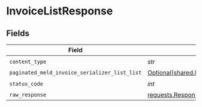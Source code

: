 # InvoiceListResponse


## Fields

| Field                                                                                                                    | Type                                                                                                                     | Required                                                                                                                 | Description                                                                                                              |
| ------------------------------------------------------------------------------------------------------------------------ | ------------------------------------------------------------------------------------------------------------------------ | ------------------------------------------------------------------------------------------------------------------------ | ------------------------------------------------------------------------------------------------------------------------ |
| `content_type`                                                                                                           | *str*                                                                                                                    | :heavy_check_mark:                                                                                                       | N/A                                                                                                                      |
| `paginated_meld_invoice_serializer_list_list`                                                                            | [Optional[shared.PaginatedMeldInvoiceSerializerListList]](../../models/shared/paginatedmeldinvoiceserializerlistlist.md) | :heavy_minus_sign:                                                                                                       | N/A                                                                                                                      |
| `status_code`                                                                                                            | *int*                                                                                                                    | :heavy_check_mark:                                                                                                       | N/A                                                                                                                      |
| `raw_response`                                                                                                           | [requests.Response](https://requests.readthedocs.io/en/latest/api/#requests.Response)                                    | :heavy_minus_sign:                                                                                                       | N/A                                                                                                                      |